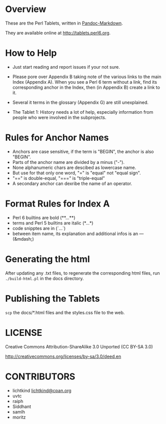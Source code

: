 Overview
========

These are the Perl Tablets, written in 
[Pandoc-Markdown](http://johnmacfarlane.net/pandoc/).

They are available online at <http://tablets.perl6.org>.


How to Help
===========

* Just start reading and report issues if your not sure.

* Please pore over Appendix B taking note of the various links to the
  main Index (Appendix A). When you see a Perl 6 term without a link,
  find its corresponding anchor in the Index, then (in Appendix B) create a link to it.

* Several it terms in the glossary (Appendix G) are still unexplained.

* The Tablet 1: History needs a lot of help, especially information from people
  who were involved in the subprojects.


Rules for Anchor Names
======================

* Anchors are case sensitive, if the term is "BEGIN", the anchor is also "BEGIN".
* Parts of the anchor name are divided by a minus ("-").
* None alphanumeric chars are descibed as lowercase name.
* But use for that only one word, "=" is "equal" not "equal sign".
* "==" is double-equal, "===" is "triple-equal"
* A secondary anchor can dexribe the name of an operator.

Format Rules for Index A
========================

* Perl 6 builtins are bold (\*\*...\*\*)
* terms and Perl 5 builtins are italic (\*...\*)
* code snipptes are in (\`...\`)
* between item name, its explanation and additional infos is an &mdash; (\&mdash\;)


Generating the html
===================

After updating any .txt files, to regenerate the corresponding html
files, run `./build-html.pl` in the docs directory.



Publishing the Tablets
======================

`scp` the docs/*.html files and the styles.css file to the web.


LICENSE
=======

Creative Commons Attribution-ShareAlike 3.0 Unported (CC BY-SA 3.0) 

http://creativecommons.org/licenses/by-sa/3.0/deed.en

CONTRIBUTORS
============

* lichtkind <lichtkind@cpan.org>
* uvtc
* raiph
* Siddhant
* samlh
* moritz

